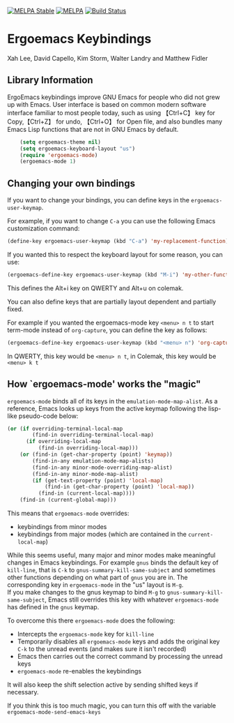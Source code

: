 [![MELPA Stable](http://stable.melpa.org/packages/ergoemacs-mode-badge.svg)](http://stable.melpa.org/#/ergoemacs-mode)
[![MELPA](http://melpa.org/packages/ergoemacs-mode-badge.svg)](http://melpa.org/#/ergoemacs-mode)
[![Build Status](https://secure.travis-ci.org/ergoemacs/ergoemacs-mode.png)](http://travis-ci.org/ergoemacs/ergoemacs-mode)

#  Ergoemacs Keybindings 

 Xah Lee, David Capello, Kim Storm, Walter Landry and Matthew Fidler

## Library Information

ErgoEmacs keybindings improve GNU Emacs for people who did not grew
up with Emacs. User interface is based on common modern software
interface familiar to most people today, such as using 【Ctrl+C】 key
for Copy,【Ctrl+Z】 for undo, 【Ctrl+O】 for Open file, and also
bundles many Emacs Lisp functions that are not in GNU Emacs by default.

```lisp
    (setq ergoemacs-theme nil)
    (setq ergoemacs-keyboard-layout "us")
    (require 'ergoemacs-mode)
    (ergoemacs-mode 1)
```

## Changing your own bindings

If you want to change your bindings, you can define keys in the `ergoemacs-user-keymap`.

For example, if you want to change `C-a` you can use the following Emacs customization command:

```lisp
(define-key ergoemacs-user-keymap (kbd "C-a") 'my-replacement-function)
```

If you wanted this to respect the keyboard layout for some reason, you can use:

```lisp
(ergoemacs-define-key ergoemacs-user-keymap (kbd "M-i") 'my-other-function)
```

This defines the Alt+i key on QWERTY and Alt+u on colemak.

You can also define keys that are partially layout dependent and partially fixed. 

For example if you wanted the ergoemacs-mode key `<menu> n t` to start
term-mode instead of `org-capture`, you can define the key as follows:

```lisp
(ergoemacs-define-key ergoemacs-user-keymap (kbd "<menu> n") 'org-capture (kbd "t"))
```

 In QWERTY, this key would be `<menu> n t`, in Colemak, this key would be `<menu> k t`
 
 ## How `ergoemacs-mode' works the "magic"
 
 `ergoemacs-mode` binds all of its keys in the
 `emulation-mode-map-alist`.  As a reference, Emacs looks up keys from
 the active keymap following the lisp-like pseudo-code below:
 
 ```lisp
 (or (if overriding-terminal-local-map
         (find-in overriding-terminal-local-map)
       (if overriding-local-map
           (find-in overriding-local-map)))
     (or (find-in (get-char-property (point) 'keymap))
         (find-in-any emulation-mode-map-alists)
         (find-in-any minor-mode-overriding-map-alist)
         (find-in-any minor-mode-map-alist)
         (if (get-text-property (point) 'local-map)
             (find-in (get-char-property (point) 'local-map))
           (find-in (current-local-map))))
     (find-in (current-global-map)))
 ```
This means that `ergoemacs-mode` overrides: 
- keybindings from minor modes
- keybindings from major modes (which are contained in the `current-local-map`)

While this seems useful, many major and minor modes make meaningful
changes in Emacs keybindings.  For example `gnus` binds the default
key of `kill-line`, that is `C-k` to `gnus-summary-kill-same-subject`
and sometimes other functions depending on what part of `gnus` you are
in.  The corresponding key in `ergoemacs-mode` in the "us" layout is `M-g`.  
If you make changes to the gnus keymap to bind `M-g` to `gnus-summary-kill-same-subject`, 
Emacs still overrides this key with whatever `ergoemacs-mode` has defined in the `gnus` keymap.  

To overcome this there `ergoemacs-mode` does the following:

- Intercepts the `ergoemacs-mode` key for `kill-line`
- Temporarily disables all `ergoemacs-mode` keys and adds the original
  key `C-k` to the unread events (and makes sure it isn't recorded)
- Emacs then carries out the correct command by processing the unread keys
- `ergoemacs-mode` re-enables the keybindings

It will also keep the shift selection active by sending shifted keys if necessary. 

If you think this is too much magic, you can turn this off with the variable `ergoemacs-mode-send-emacs-keys`

